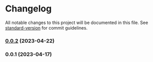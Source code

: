 # Changelog

All notable changes to this project will be documented in this file. See [standard-version](https://github.com/conventional-changelog/standard-version) for commit guidelines.

### [0.0.2](https://github.com/simulatedcode/Simulasi-Repo/compare/v0.0.1...v0.0.2) (2023-04-22)

### 0.0.1 (2023-04-17)

